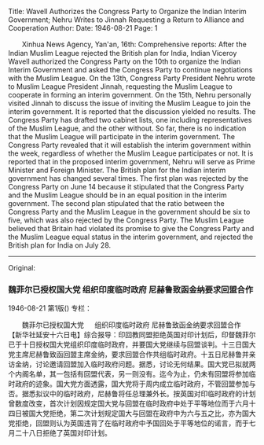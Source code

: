 Title: Wavell Authorizes the Congress Party to Organize the Indian Interim Government; Nehru Writes to Jinnah Requesting a Return to Alliance and Cooperation
Author:
Date: 1946-08-21
Page: 1

　　Xinhua News Agency, Yan'an, 16th: Comprehensive reports: After the Indian Muslim League rejected the British plan for India, Indian Viceroy Wavell authorized the Congress Party on the 10th to organize the Indian Interim Government and asked the Congress Party to continue negotiations with the Muslim League. On the 13th, Congress Party President Nehru wrote to Muslim League President Jinnah, requesting the Muslim League to cooperate in forming an interim government. On the 15th, Nehru personally visited Jinnah to discuss the issue of inviting the Muslim League to join the interim government. It is reported that the discussion yielded no results. The Congress Party has drafted two cabinet lists, one including representatives of the Muslim League, and the other without. So far, there is no indication that the Muslim League will participate in the interim government. The Congress Party revealed that it will establish the interim government within the week, regardless of whether the Muslim League participates or not. It is reported that in the proposed interim government, Nehru will serve as Prime Minister and Foreign Minister. The British plan for the Indian interim government has changed several times. The first plan was rejected by the Congress Party on June 14 because it stipulated that the Congress Party and the Muslim League should be in an equal position in the interim government. The second plan stipulated that the ratio between the Congress Party and the Muslim League in the government should be six to five, which was also rejected by the Congress Party. The Muslim League believed that Britain had violated its promise to give the Congress Party and the Muslim League equal status in the interim government, and rejected the British plan for India on July 28.



<hr /> 

Original: 


### 魏菲尔已授权国大党  组织印度临时政府  尼赫鲁致函金纳要求回盟合作

1946-08-21
第1版()
专栏：

　　魏菲尔已授权国大党
　  组织印度临时政府
    尼赫鲁致函金纳要求回盟合作
    【新华社延安十六日电】综合报导：印回教同盟拒绝英国对印计划后，印督魏菲尔已于十日授权国大党组织印度临时政府，并要国大党继续与回盟谈判。十三日国大党主席尼赫鲁致函回盟主席金纳，要求回盟合作共组临时政府。十五日尼赫鲁并亲访金纳，讨论邀请回盟加入临时政府问题。据悉，讨论无何结果。国大党已拟就两个内阁名单，其一包括有回盟代表，另一则没有。迄今为止，仍未有回盟将参加临时政府的迹象。国大党方面透露，国大党将于周内成立临时政府，不管回盟参加与否。据悉拟议中的临时政府，尼赫鲁将任总理兼外长。按英国对印临时政府的计划曾数度改变，首次计划因规定国大党与回盟在临时政府中处于平等地位而于六月十四日被国大党拒绝，第二次计划规定国大与回盟在政府中为六与五之比，亦为国大党拒绝，回盟则认为英国违背了在临时政府中予国回处于平等地位的诺言，而于七月二十八日拒绝了英国对印计划。
